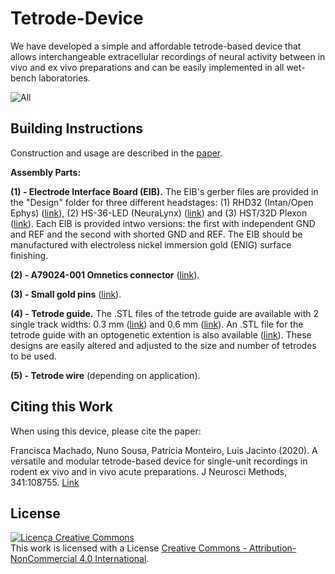 # Tetrode-Device

We have developed a simple and affordable tetrode-based device that allows interchangeable extracellular recordings of neural activity between in vivo and ex vivo preparations and can be easily implemented in all wet-bench laboratories.

![All](https://user-images.githubusercontent.com/61021093/78145997-7bef8f80-7429-11ea-9744-76e705ccdfa7.png)

## Building Instructions
Construction and usage are described in the [paper](https://www.sciencedirect.com/science/article/pii/S0165027020301783).

**Assembly Parts:**

**(1) - Electrode Interface Board (EIB).** The EIB's gerber files are provided in the "Design" folder for three different headstages: (1) RHD32 (Intan/Open Ephys) ([link](https://github.com/franciscamachado/Tetrode-Device/tree/master/Designs/EIB/Eagle/OpenEphys)), (2) HS-36-LED (NeuraLynx) ([link](https://github.com/franciscamachado/Tetrode-Device/tree/master/Designs/EIB/Eagle/Neuralynx)) and (3) HST/32D Plexon ([link](https://github.com/franciscamachado/Tetrode-Device/tree/master/Designs/EIB/Eagle/Plexon)). Each EIB is provided intwo versions: the first with independent GND and REF and the second with shorted GND and REF. The EIB should be manufactured with electroless nickel immersion gold (ENIG) surface finishing.

**(2) - A79024-001 Omnetics connector** ([link](https://www.omnetics.com/products/neuro-connectors/nano-strip-connectors)). 

**(3) - Small gold pins** ([link](https://neuralynx.com/hardware/small-eib-pins)). 

**(4) - Tetrode guide.** The .STL files of the tetrode guide are available with 2 single track widths: 0.3 mm ([link](https://github.com/franciscamachado/Tetrode-Device/blob/master/Designs/Tetrode%20Guide/0.3mmTrack.stl)) and 0.6 mm ([link](https://github.com/franciscamachado/Tetrode-Device/blob/master/Designs/Tetrode%20Guide/0.6mmTrack.stl)). An .STL file for the tetrode guide with an optogenetic extention is also available ([link](https://github.com/franciscamachado/Tetrode-Device/tree/master/Designs/Tetrode%20Guide/Optogenetic%20Extension)). These designs are easily altered and adjusted to the size and number of tetrodes to be used.

**(5) - Tetrode wire** (depending on application).

## Citing this Work

When using this device, please cite the paper:

Francisca Machado, Nuno Sousa, Patricia Monteiro, Luis Jacinto (2020). A versatile and modular tetrode-based device for single-unit recordings in rodent ex vivo and in vivo acute preparations. J Neurosci Methods, 341:108755. [Link](https://www.sciencedirect.com/science/article/pii/S0165027020301783)

## License

<a rel="license" href="http://creativecommons.org/licenses/by-nc/4.0/"><img alt="Licença Creative Commons" style="border-width:0" src="https://i.creativecommons.org/l/by-nc/4.0/88x31.png" /></a><br />This work is licensed with a License <a rel="license" href="http://creativecommons.org/licenses/by-nc/4.0/">Creative Commons - Attribution-NonCommercial 4.0 International</a>.
